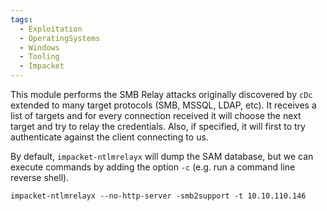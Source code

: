 ```yaml
---
tags:
  - Exploitation
  - OperatingSystems
  - Windows
  - Tooling
  - Impacket
---
```

This module performs the SMB Relay attacks originally discovered by `cDc` extended to many target protocols (SMB, MSSQL, LDAP, etc). It receives a list of targets and for every connection received it will choose the next target and try to relay the credentials. Also, if specified, it will first to try authenticate against the client connecting to us.

By default, `impacket-ntlmrelayx` will dump the SAM database, but we can execute commands by adding the option `-c` (e.g. run a command line reverse shell).

```shell-session
impacket-ntlmrelayx --no-http-server -smb2support -t 10.10.110.146
```